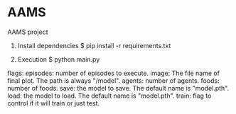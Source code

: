 # AAMS
AAMS project

1. Install dependencies
  $ pip install -r requirements.txt

2. Execution
  $ python main.py

  flags:
    episodes: number of episodes to execute.
    image: The file name of final plot. The path is always "/model".
    agents: number of agents.
    foods: number of foods.
    save: the model to save. The default name is "model.pth".
    load: the model to load. The default name is "model.pth".
    train: flag to control if it will train or just test.
